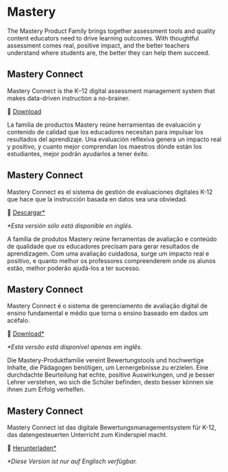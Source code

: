 # Mastery

<div class="lang EN">

The Mastery Product Family brings together assessment tools and quality content educators need to drive learning outcomes. With thoughtful assessment comes real, positive impact, and the better teachers understand where students are, the better they can help them succeed.

## Mastery Connect

Mastery Connect is the K–12 digital assessment management system that makes data-driven instruction a no-brainer.

💾 [Download](https://inst.bid/mastery/connect/dl)

</div>
<div class="lang ES_LA">

La familia de productos Mastery reúne herramientas de evaluación y contenido de calidad que los educadores necesitan para impulsar los resultados del aprendizaje. Una evaluación reflexiva genera un impacto real y positivo, y cuanto mejor comprendan los maestros dónde están los estudiantes, mejor podrán ayudarlos a tener éxito.

## Mastery Connect

Mastery Connect es el sistema de gestión de evaluaciones digitales K-12 que hace que la instrucción basada en datos sea una obviedad.

💾 [Descargar*](https://inst.bid/mastery/connect/dl/es)

_*Esta versión sólo está disponible en inglés._

</div>
<div class="lang PT_BR">

A família de produtos Mastery reúne ferramentas de avaliação e conteúdo de qualidade que os educadores precisam para gerar resultados de aprendizagem. Com uma avaliação cuidadosa, surge um impacto real e positivo, e quanto melhor os professores compreenderem onde os alunos estão, melhor poderão ajudá-los a ter sucesso.

## Mastery Connect

Mastery Connect é o sistema de gerenciamento de avaliação digital de ensino fundamental e médio que torna o ensino baseado em dados um acéfalo.

💾 [Download*](https://inst.bid/mastery/connect/dl/pt)

_*Esta versão está disponível apenas em inglês._

</div>
<div class="lang DE">

Die Mastery-Produktfamilie vereint Bewertungstools und hochwertige Inhalte, die Pädagogen benötigen, um Lernergebnisse zu erzielen. Eine durchdachte Beurteilung hat echte, positive Auswirkungen, und je besser Lehrer verstehen, wo sich die Schüler befinden, desto besser können sie ihnen zum Erfolg verhelfen.

## Mastery Connect

Mastery Connect ist das digitale Bewertungsmanagementsystem für K-12, das datengesteuerten Unterricht zum Kinderspiel macht.

💾 [Herunterladen*](https://inst.bid/mastery/connect/dl/pt)

_*Diese Version ist nur auf Englisch verfügbar._

</div>

<div class="contents mastery-connect"></div>
